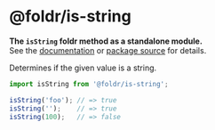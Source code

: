 # @foldr/is-string

**The `isString` foldr method as a standalone module.**    
See the [documentation](http://foldr.com/0.0.0/is-string) or [package source](https:/github.com/CloudVessel/foldr/blob/master/packages/categories/is-string/src/index.js) for details.

Determines if the given value is a string.

```js
import isString from '@foldr/is-string';

isString('foo'); // => true
isString('');    // => true
isString(100);   // => false
```

